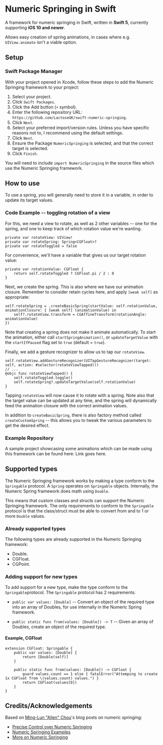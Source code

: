 # Numeric Springing in Swift
A framework for numeric springing in Swift, written in **Swift 5**, currently supporting **iOS 10 and newer**.

Allows easy creation of spring animations, in cases where e.g. `UIView.animate` isn't a viable option.

## Setup
### Swift Package Manager
With your project opened in Xcode, follow these steps to add the Numeric Springing framework to your project:
1. Select your project.
2. Click `Swift Packages`.
3. Click the Add button (`+` symbol).
4. Enter the following repository URL: `https://github.com/LactoseGK/swift-numeric-springing`.
5. Click `Next`.
6. Select your preferred import/version rules. Unless you have specific reasons not to, I recommend using the default settings.
7. Click `Next`.
8. Ensure the Package `NumericSpringing` is selected, and that the correct target is selected.
9. Click `Finish`.

You will need to include `import NumericSpringing` in the source files which use the Numeric Springing framework.

## How to use
To use a spring, you will generally need to store it in a variable, in order to update its target values.
### Code Example -- toggling rotation of a view
For this, we need a view to rotate, as well as 2 other variables -- one for the spring, and one to keep track of which rotation value we're wanting.
```
private var rotateView: UIView!
private var rotateSpring: Spring<CGFloat>?
private var rotateToggled = false
```

For convenience, we'll have a variable that gives us our target rotation value:
```
private var rotationValue: CGFloat {
    return self.rotateToggled ? CGFloat.pi / 2 : 0
}
```

Next, we create the spring. This is also where we have our animation closure. Remember to consider retain cycles here, and apply `[weak self]` as appropriate:
```
self.rotateSpring = .createBasicSpring(startValue: self.rotationValue, animationClosure: { [weak self] (animationValue) in
    self?.rotateView.transform = CGAffineTransform(rotationAngle: animationValue)
})
```
Note that creating a spring does not make it animate automatically. To start the animation, either call `startSpringAnimation()`, or `updateTargetValue` with the `startIfPaused` flag set to `true` (default = `true`).

Finally, we add a gesture recognizer to allow us to tap our `rotateView`.
```
self.rotateView.addGestureRecognizer(UITapGestureRecognizer(target: self, action: #selector(rotateViewTapped)))
// ...
@objc func rotateViewTapped() {
    self.rotateToggled.toggle()
    self.rotateSpring?.updateTargetValue(self.rotationValue)
}
```
Tapping `rotateView` will now cause it to rotate with a spring. Note also that the target value can be updated at any time, and the spring will dynamically feed the animation closure with the correct animation values.


In addition to `createBasicSpring`, there is also factory method called `createCustomSpring` -- this allows you to tweak the various parameters to get the desired effect.


### Example Repository
A sample project showcasing some animations which can be made using this framework can be found here: Link goes here.

## Supported types
The Numeric Springing framework works by making a type conform to the `Springable` protocol. A `Spring` operates on `Springable` objects. Internally, the Numeric Spring framework does math using `Double`.

This means that custom classes and structs can support the Numeric Springing framework. The only requirements to conform to the `Springable` protocol is that the class/struct must be able to convert from and to 1 or more `Double` values.

### Already supported types
The following types are already supported in the Numeric Springing framework:
* Double.
* CGFloat.
* CGPoint.

### Adding support for new types
To add support for a new type, make the type conform to the `Springable`protocol. The `Springable` protocol has 2 requirements:
* `public var values: [Double]` -- Convert an object of the required type into an array of Doubles, for use internally in the Numeric Spring framework.

* `public static func from(values: [Double]) -> T` -- Given an array of Doubles, create an object of the required type.

#### Example, CGFloat
```
extension CGFloat: Springable {
    public var values: [Double] {
        return [Double(self)]
    }

    public static func from(values: [Double]) -> CGFloat {
        guard values.count == 1 else { fatalError("Attemping to create 1x CGFloat from \(values.count) values.") }
        return CGFloat(values[0])
    }
}
```

## Credits/Acknowledgements
Based on [Ming-Lun "Allen" Chou](https://github.com/TheAllenChou)'s blog posts on numeric springing:
* [Precise Control over Numeric Springing](http://allenchou.net/2015/04/game-math-precise-control-over-numeric-springing/)
* [Numeric Springing Examples](http://allenchou.net/2015/04/game-math-numeric-springing-examples/)
* [More on Numeric Springing](http://allenchou.net/2015/04/game-math-more-on-numeric-springing/)
